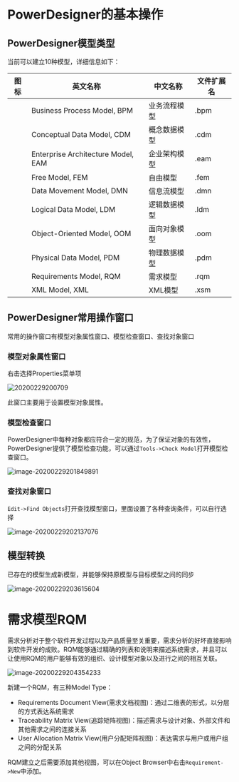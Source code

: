 # PowerDesigner的基本操作

## PowerDesigner模型类型

当前可以建立10种模型，详细信息如下：

| 图标 | 英文名称                           | 中文名称     | 文件扩展名 |
| ---- | ---------------------------------- | ------------ | ---------- |
|      | Business Process Model, BPM        | 业务流程模型 | .bpm       |
|      | Conceptual Data Model, CDM         | 概念数据模型 | .cdm       |
|      | Enterprise Architecture Model, EAM | 企业架构模型 | .eam       |
|      | Free Model, FEM                    | 自由模型     | .fem       |
|      | Data Movement Model, DMN           | 信息流模型   | .dmn       |
|      | Logical Data Model, LDM            | 逻辑数据模型 | .ldm       |
|      | Object-Oriented Model, OOM         | 面向对象模型 | .oom       |
|      | Physical Data Model, PDM           | 物理数据模型 | .pdm       |
|      | Requirements Model, RQM            | 需求模型     | .rqm       |
|      | XML Model, XML                     | XML模型      | .xsm       |

## PowerDesigner常用操作窗口

常用的操作窗口有模型对象属性窗口、模型检查窗口、查找对象窗口

### 模型对象属性窗口

右击选择Properties菜单项

![20200229200709](http://korov.myqnapcloud.cn:19000/images/20200229200709.png)

此窗口主要用于设置模型对象属性。

### 模型检查窗口

PowerDesigner中每种对象都应符合一定的规范，为了保证对象的有效性，PowerDesigner提供了模型检查功能，可以通过`Tools->Check Model`打开模型检查窗口。

![image-20200229201849891](http://korov.myqnapcloud.cn:19000/images/image-20200229201849891.png)

### 查找对象窗口

`Edit->Find Objects`打开查找模型窗口，里面设置了各种查询条件，可以自行选择

![image-20200229202137076](http://korov.myqnapcloud.cn:19000/images/image-20200229202137076.png)

## 模型转换

已存在的模型生成新模型，并能够保持原模型与目标模型之间的同步

![image-20200229203615604](http://korov.myqnapcloud.cn:19000/images/image-20200229203615604.png)

# 需求模型RQM

需求分析对于整个软件开发过程以及产品质量至关重要，需求分析的好坏直接影响到软件开发的成败。RQM能够通过精确的列表和说明来描述系统需求，并且可以让使用RQM的用户能够有效的组织、设计模型对象以及进行之间的相互关联。

![image-20200229204354233](http://korov.myqnapcloud.cn:19000/images/image-20200229204354233.png)

新建一个RQM，有三种Model Type：

- Requirements Document View(需求文档视图)：通过二维表的形式，以分层的方式表达系统需求
- Traceability Matrix View(追踪矩阵视图)：描述需求与设计对象、外部文件和其他需求之间的连接关系
- User Allocation Matrix View(用户分配矩阵视图)：表达需求与用户或用户组之间的分配关系

RQM建立之后需要添加其他视图，可以在Object Browser中右击`Requirement->New`中添加。